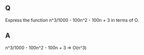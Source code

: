 ## Q
Express the function n^3/1000 - 100n^2 - 100n + 3 in terms of O.

## A
n^3/1000 - 100n^2 - 100n + 3 => O(n^3)

